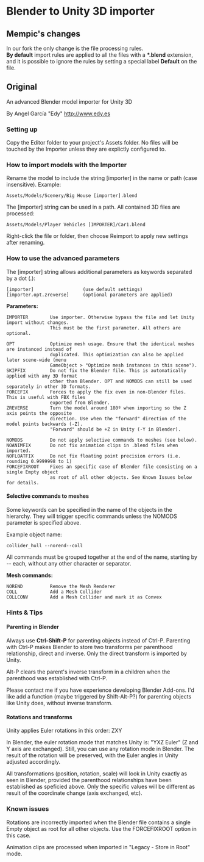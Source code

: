 ﻿Blender to Unity 3D importer
============================
## Mempic's changes
In our fork the only change is the file processing rules.  
**By default** import rules are applied to all the files with a **\*.blend** extension, and it is possible to ignore the rules by setting a special label **Default** on the file.

## Original
An advanced Blender model importer for Unity 3D

By Angel García "Edy"
http://www.edy.es

### Setting up

Copy the Editor folder to your project's Assets folder. No files will be touched by the Importer unless they are explictly configured to.

### How to import models with the Importer

Rename the model to include the string [importer] in the name or path (case insensitive). Example:

    Assets/Models/Scenery/Big House [importer].blend

The [importer] string can be used in a path. All contained 3D files are processed:

    Assets/Models/Player Vehicles [IMPORTER]/Car1.blend

Right-click the file or folder, then choose Reimport to apply new settings after renaming.

### How to use the advanced parameters

The [importer] string allows additional parameters as keywords separated by a dot (.):

	[importer]					(use default settings)
	[importer.opt.zreverse]		(optional parameters are applied)

**Parameters:**

	IMPORTER		Use importer. Otherwise bypass the file and let Unity import without changes.
					This must be the first parameter. All others are optional.
	
	OPT				Optimize mesh usage. Ensure that the identical meshes are instanced instead of 
					duplicated.	This optimization can also be applied later scene-wide (menu 
					GameObject > "Optimize mesh instances in this scene").
	SKIPFIX			Do not fix the Blender file. This is automatically applied with any 3D format
					other than Blender. OPT and NOMODS can still be used separately in other 3D formats.
	FORCEFIX		Forces to apply the fix even in non-Blender files. This is useful with FBX files
					exported from Blender.
	ZREVERSE		Turn the model around 180º when importing so the Z axis points the opposite 
					direction. Use when the "forward" direction of the model points	backwards (-Z).
					"Forward" should be +Z in Unity (-Y in Blender).
	
	NOMODS			Do not apply selective commands to meshes (see below).	
	NOANIMFIX		Do not fix animation clips in .blend files when imported.
	NOFLOATFIX		Do not fix floating point precision errors (i.e. rounding 0.9999998 to 1)
	FORCEFIXROOT	Fixes an specific case of Blender file consisting on a single Empty object
					as root of all other objects. See Known Issues below for details.

#### Selective commands to meshes

Some keywords can be specified in the name of the objects in the hierarchy. They will trigger
specific commands unless the NOMODS parameter is specified above.

Example object name:

	collider_hull --norend--coll
	
All commands must be grouped together at the end of the name, starting by -- each, without
any other character or separator.

**Mesh commands:**

	NOREND			Remove the Mesh Renderer
	COLL			Add a Mesh Collider
	COLLCONV		Add a Mesh Collider and mark it as Convex

### Hints & Tips

#### Parenting in Blender

Always use **Ctrl-Shift-P** for parenting objects instead of Ctrl-P. Parenting with Ctrl-P 
makes Blender to store two transforms per parenthood relationship, direct and inverse. 
Only the direct transform is imported by Unity.

Alt-P clears the parent's inverse transform in a children when the parenthood was established with Ctrl-P.

Please contact me if you have experience developing Blender Add-ons. I'd like add a function
(maybe triggered by Shift-Alt-P?) for parenting objects like Unity does, without inverse transform.

#### Rotations and transforms

Unity applies Euler rotations in this order: ZXY

In Blender, the euler rotation mode that matches Unity is: "YXZ Euler" (Z and Y axis are exchanged). 
Still, you can use any rotation mode in Blender. The result of the rotation will be preserved, with 
the Euler angles in Unity adjusted accordingly.

All transformations (position, rotation, scale) will look in Unity exactly as seen in Blender, 
provided the parenthood relationships have been established as speficied above. Only the specific 
values will be different as result of the coordinate change (axis exchanged, etc).

### Known issues

Rotations are incorrectly imported when the Blender file contains a single Empty object as root for 
all other objects. Use the FORCEFIXROOT option in this case.

Animation clips are processed when imported in "Legacy - Store in Root" mode.
